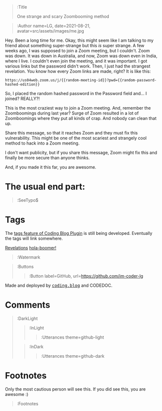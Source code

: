 <!-- > :Hero src=src/assets/images/thumbnails/codedoc-light.png,
>       mode=light

> :Hero src=src/assets/images/thumbnails/codedoc-dark.png,
>       mode=dark -->


> :Title
>
> One strange and scary Zoombooming method

> :Author name=LG,
>         date=2021-08-21,
>         avatar=src/assets/images/me.jpg

Hey. Been a long time for me. Okay, this might seem like I am talking to my friend about something super-strange but this *is* super strange. A few weeks ago, I was supposed to join a Zoom meeting, but I couldn't. Zoom was down. It was down in Australia, and now, Zoom was down even in India, where I live. I couldn't even join the meeting, and it was important. I got various links but the password didn't work. Then, I just had the strangest revelation. You know how every Zoom links are made, right? It is like this:
```output
https://us04web.zoom.us/j/{{random-meeting-id}}?pwd={{random-password-hashed-edition}}
```
So, I placed the random hashed password in the Password field and... I joined? REALLY?!

This is the most craziest way to join a Zoom meeting. And, remember the Zoomboomings during last year? Surge of Zoom resulted in a lot of Zoomboomings where they put all kinds of crap. And nobody can clean that up.

Share this message, so that it reaches Zoom and they must fix this vulnerability. This might be one of the most scariest and strangely cool method to hack into a Zoom meeting.

I don't want publicity, but if you share this message, Zoom might fix this and finally be more secure than anyone thinks.


And, if you made it this far, you are awesome.
# The usual end part:

> :SeeTypo$

# Tags

The [tags feature of Coding Blog Plugin](https://connect-platform.github.io/coding-blog-plugin/tags) is still being developed.  Eventually the tags will link somewhere.

[Revelations](:Tag) [hola-boomer!](:Tag)

> :Watermark

> :Buttons
> > :Button label=GitHub, url=https://github.com/im-coder-lg
>
<!-- > > :Button icon=true, label=code, url=https://gist.github.com/coder-lg/f82b7337ac76ed6d70c2bd8e8dd7600d -->

Made and deployed by [<kbd>coding.blog</kbd>](https://coding.blog/) and CODEDOC.
# Comments

> :DarkLight
> > :InLight
> >
> > > :Utterances theme=github-light
>
> > :InDark
> >
> > > :Utterances theme=github-dark


# Footnotes

Only the most cautious person will see this. If you did see this, you are awesome :)

> :Footnotes